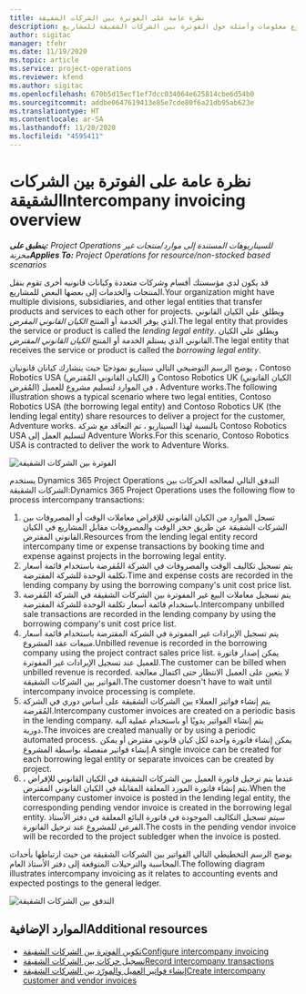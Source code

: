 ```yaml
---
title: نظرة عامة على الفوترة بين الشركات الشقيقة
description: يوفر هذا الموضوع معلومات وأمثلة حول الفوترة بين الشركات الشقيقة للمشاريع.
author: sigitac
manager: tfehr
ms.date: 11/19/2020
ms.topic: article
ms.service: project-operations
ms.reviewer: kfend
ms.author: sigitac
ms.openlocfilehash: 670b5d15ecf1ef7dcc034064e625814cbe6d54b0
ms.sourcegitcommit: addbe0647619413e85e7cde80f6a21db95ab623e
ms.translationtype: HT
ms.contentlocale: ar-SA
ms.lasthandoff: 11/20/2020
ms.locfileid: "4595411"
---
```

# <a name="intercompany-invoicing-overview"></a><span data-ttu-id="10b2c-103">نظرة عامة على الفوترة بين الشركات الشقيقة</span><span class="sxs-lookup"><span data-stu-id="10b2c-103">Intercompany invoicing overview</span></span>

<span data-ttu-id="10b2c-104">_**ينطبق على:** Project Operations للسيناريوهات المستندة إلى موارد/منتجات غير مخزنة‬_</span><span class="sxs-lookup"><span data-stu-id="10b2c-104">_**Applies To:** Project Operations for resource/non-stocked based scenarios_</span></span>

<span data-ttu-id="10b2c-105">قد يكون لدي مؤسستك أقسام وشركات متعددة وكيانات قانونيه أخرى تقوم بنقل المنتجات والخدمات إلى بعضها البعض للمشاريع.</span><span class="sxs-lookup"><span data-stu-id="10b2c-105">Your organization might have multiple divisions, subsidiaries, and other legal entities that transfer products and services to each other for projects.</span></span> <span data-ttu-id="10b2c-106">ويطلق علي الكيان القانوني الذي يوفر الخدمة أو المنتج *الكيان القانوني المقرض*.</span><span class="sxs-lookup"><span data-stu-id="10b2c-106">The legal entity that provides the service or product is called the *lending legal entity*.</span></span> <span data-ttu-id="10b2c-107">ويطلق علي الكيان القانوني الذي يستلم الخدمة أو المنتج *الكيان القانوني المقترض*.</span><span class="sxs-lookup"><span data-stu-id="10b2c-107">The legal entity that receives the service or product is called the *borrowing legal entity*.</span></span>

<span data-ttu-id="10b2c-108">يوضح الرسم التوضيحي التالي سيناريو نموذجيًا حيث يتشارك كيانان قانونيان ، Contoso Robotics USA (الكيان القانوني المُقترض) و Contoso Robotics UK (الكيان القانوني المُقرض) في الموارد لتسليم مشروع للعميل ، Adventure works.</span><span class="sxs-lookup"><span data-stu-id="10b2c-108">The following illustration shows a typical scenario where two legal entities, Contoso Robotics USA (the borrowing legal entity) and Contoso Robotics UK (the lending legal entity) share resources to deliver a project for the customer, Adventure works.</span></span> <span data-ttu-id="10b2c-109">بالنسبة لهذا السيناريو ، تم التعاقد مع شركة Contoso Robotics USA لتسليم العمل إلى Adventure Works.</span><span class="sxs-lookup"><span data-stu-id="10b2c-109">For this scenario, Contoso Robotics USA is contracted to deliver the work to Adventure Works.</span></span>

![الفوترة بين الشركات الشقيقة](./media/IntercompanyScenario.png) 

<span data-ttu-id="10b2c-111">يستخدم Dynamics 365 Project Operations التدفق التالي لمعالجه الحركات بين الشركات الشقيقة:</span><span class="sxs-lookup"><span data-stu-id="10b2c-111">Dynamics 365 Project Operations uses the following flow to process intercompany transactions:</span></span>

1. <span data-ttu-id="10b2c-112">تسجل الموارد من الكيان القانوني للإقراض معاملات الوقت أو المصروفات بين الشركات الشقيقة عن طريق حجز الوقت والمصروفات مقابل المشاريع في الكيان القانوني المقترض.</span><span class="sxs-lookup"><span data-stu-id="10b2c-112">Resources from the lending legal entity record intercompany time or expense transactions by booking time and expense against projects in the borrowing legal entity.</span></span>
2. <span data-ttu-id="10b2c-113">يتم تسجيل تكاليف الوقت والمصروفات في الشركة المُقرضة باستخدام قائمة أسعار تكلفة الوحدة للشركة المقترضة.</span><span class="sxs-lookup"><span data-stu-id="10b2c-113">Time and expense costs are recorded in the lending company by using the borrowing company's unit cost price list.</span></span>
3. <span data-ttu-id="10b2c-114">يتم تسجيل معاملات البيع غير المفوترة بين الشركات الشقيقة في الشركة المُقرضة باستخدام قائمة أسعار تكلفة الوحدة للشركة المقترضة.</span><span class="sxs-lookup"><span data-stu-id="10b2c-114">Intercompany unbilled sale transactions are recorded in the lending company by using the borrowing company's unit cost price list.</span></span>
4. <span data-ttu-id="10b2c-115">يتم تسجيل الإيرادات غير المفوترة في الشركة المقترضة باستخدام قائمة أسعار مبيعات عقد المشروع.</span><span class="sxs-lookup"><span data-stu-id="10b2c-115">Unbilled revenue is recorded in the borrowing company using the project contract sales price list.</span></span> <span data-ttu-id="10b2c-116">يمكن إصدار فاتورة للعميل عند تسجيل الإيرادات غير المفوترة.</span><span class="sxs-lookup"><span data-stu-id="10b2c-116">The customer can be billed when unbilled revenue is recorded.</span></span> <span data-ttu-id="10b2c-117">لا يتعين على العميل الانتظار حتى اكتمال معالجة الفواتير بين الشركات الشقيقة.</span><span class="sxs-lookup"><span data-stu-id="10b2c-117">The customer doesn't have to wait until intercompany invoice processing is complete.</span></span>
5. <span data-ttu-id="10b2c-118">يتم إنشاء فواتير العملاء بين الشركات الشقيقة على أساس دوري في الشركة المُقرضة.</span><span class="sxs-lookup"><span data-stu-id="10b2c-118">Intercompany customer invoices are created on a periodic basis in the lending company.</span></span> <span data-ttu-id="10b2c-119">يتم إنشاء الفواتير يدويًا أو باستخدام عملية آلية دورية.</span><span class="sxs-lookup"><span data-stu-id="10b2c-119">The invoices are created manually or by using a periodic automated process.</span></span> <span data-ttu-id="10b2c-120">يمكن إنشاء فاتورة واحدة لكل كيان قانوني مقترض أو يمكن إنشاء فواتير منفصلة بواسطة المشروع.</span><span class="sxs-lookup"><span data-stu-id="10b2c-120">A single invoice can be created for each borrowing legal entity or separate invoices can be created by project.</span></span>
6. <span data-ttu-id="10b2c-121">عندما يتم ترحيل فاتورة العميل بين الشركات الشقيقة في الكيان القانوني للإقراض ، يتم إنشاء فاتورة المورد المعلقة المقابلة في الكيان القانوني المقترض.</span><span class="sxs-lookup"><span data-stu-id="10b2c-121">When the intercompany customer invoice is posted in the lending legal entity, the corresponding pending vendor invoice is created in the borrowing legal entity.</span></span> <span data-ttu-id="10b2c-122">سيتم تسجيل التكاليف الموجودة في فاتورة البائع المعلقة في دفتر الأستاذ الفرعي للمشروع عند ترحيل الفاتورة.</span><span class="sxs-lookup"><span data-stu-id="10b2c-122">The costs in the pending vendor invoice will be recorded to the project subledger when the invoice is posted.</span></span>

<span data-ttu-id="10b2c-123">يوضح الرسم التخطيطي التالي الفواتير بين الشركات الشقيقة من حيث ارتباطها بأحداث المحاسبة والترحيلات المتوقعة إلى دفتر الأستاذ العام.</span><span class="sxs-lookup"><span data-stu-id="10b2c-123">The following diagram illustrates intercompany invoicing as it relates to accounting events and expected postings to the general ledger.</span></span>

![التدفق بين الشركات الشقيقة](./media/IntercompanyFlow.png)

## <a name="additional-resources"></a><span data-ttu-id="10b2c-125">الموارد الإضافية</span><span class="sxs-lookup"><span data-stu-id="10b2c-125">Additional resources</span></span>

- [<span data-ttu-id="10b2c-126">تكوين الفوترة بين الشركات الشقيقة</span><span class="sxs-lookup"><span data-stu-id="10b2c-126">Configure intercompany invoicing</span></span>](configure-intercompany-invoicing.md)
- [<span data-ttu-id="10b2c-127">تسجيل حركات بين الشركات الشقيقة</span><span class="sxs-lookup"><span data-stu-id="10b2c-127">Record intercompany transactions</span></span>](create-intercompany-transactions.md)
- [<span data-ttu-id="10b2c-128">إنشاء فواتير العميل والمورّد بين الشركات الشقيقة</span><span class="sxs-lookup"><span data-stu-id="10b2c-128">Create intercompany customer and vendor invoices</span></span>](create-intercompany-customer-vendor-invoices.md)
